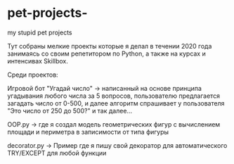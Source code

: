 # pet-projects-
my stupid pet projects 


Тут собраны мелкие проекты которые я делал в течении 2020 года занимаясь со своим репетитором по Python, а также на курсах и интенсивах Skillbox.

Среди проектов:

Игровой бот "Угадай число" -> написанный на основе принципа угадывания любого числа за 5 вопросов, пользователю предлагается загадать число от 0-500, и далее алгоритм спрашивает у пользователя "Это число от 250 до 500?" и так далее...


OOP.py -> где я создал модель геометрических фигур с вычислением площади и периметра в записимости от типа фигуры


decorator.py -> Пример где я пишу свой декоратор для автоматического TRY/EXCEPT для любой функции
